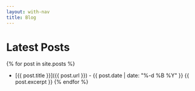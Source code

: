 ```yaml
---
layout: with-nav
title: Blog
---
```


# Latest Posts

{% for post in site.posts %}
- [{{ post.title }}]({{ post.url }}) - {{ post.date | date: "%-d %B %Y" }}
{{ post.excerpt }}
{% endfor %}


